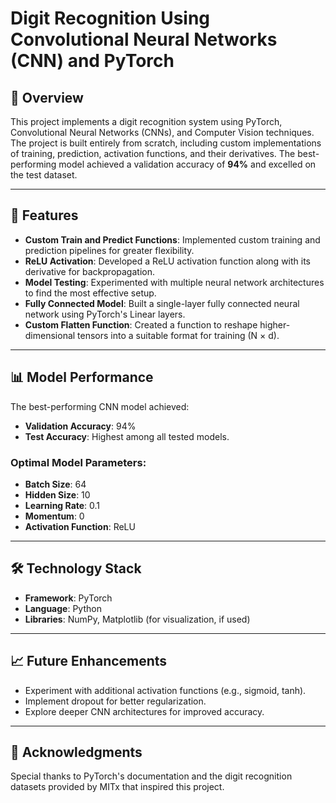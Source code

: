 # Digit Recognition Using Convolutional Neural Networks (CNN) and PyTorch

## 📜 **Overview**

This project implements a digit recognition system using PyTorch, Convolutional Neural Networks (CNNs), and Computer Vision techniques. The project is built entirely from scratch, including custom implementations of training, prediction, activation functions, and their derivatives. The best-performing model achieved a validation accuracy of **94%** and excelled on the test dataset.

---

## 🚀 **Features**

- **Custom Train and Predict Functions**: Implemented custom training and prediction pipelines for greater flexibility.
- **ReLU Activation**: Developed a ReLU activation function along with its derivative for backpropagation.
- **Model Testing**: Experimented with multiple neural network architectures to find the most effective setup.
- **Fully Connected Model**: Built a single-layer fully connected neural network using PyTorch's Linear layers.
- **Custom Flatten Function**: Created a function to reshape higher-dimensional tensors into a suitable format for training (N × d).

---

## 📊 Model Performance 

The best-performing CNN model achieved:
- **Validation Accuracy**: 94%
- **Test Accuracy**: Highest among all tested models.

### **Optimal Model Parameters**:
- **Batch Size**: 64
- **Hidden Size**: 10
- **Learning Rate**: 0.1
- **Momentum**: 0
- **Activation Function**: ReLU

---

## 🛠️ Technology Stack

- **Framework**: PyTorch
- **Language**: Python
- **Libraries**: NumPy, Matplotlib (for visualization, if used)

---

## 📈 Future Enhancements

- Experiment with additional activation functions (e.g., sigmoid, tanh).
- Implement dropout for better regularization.
- Explore deeper CNN architectures for improved accuracy.

---

## 🤝 Acknowledgments

Special thanks to PyTorch's documentation and the digit recognition datasets provided by MITx that inspired this project.

